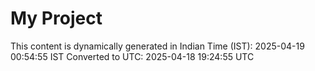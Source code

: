# My Project

This content is dynamically generated in Indian Time (IST): 2025-04-19 00:54:55 IST
Converted to UTC: 2025-04-18 19:24:55 UTC
